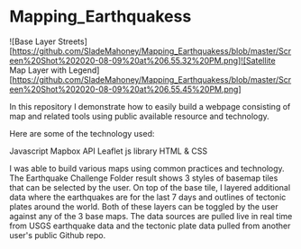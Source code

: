 # Mapping_Earthquakess

![Base Layer Streets][https://github.com/SladeMahoney/Mapping_Earthquakess/blob/master/Screen%20Shot%202020-08-09%20at%206.55.32%20PM.png]![Satellite Map Layer with Legend][https://github.com/SladeMahoney/Mapping_Earthquakess/blob/master/Screen%20Shot%202020-08-09%20at%206.55.45%20PM.png]




In this repository I demonstrate how to easily build a webpage consisting of map and related tools using public available resource and technology.

Here are some of the technology used:

Javascript
Mapbox API
Leaflet js library
HTML & CSS

I was able to build various maps using common practices and technology. The Earthquake Challenge Folder result shows 3 styles of basemap tiles that can be selected by the user. On top of the base tile, I layered additional data where the earthquakes are for the last 7 days and outlines of tectonic plates around the world. Both of these layers can be toggled by the user against any of the 3 base maps. The data sources are pulled live in real time from USGS earthquake data and the tectonic plate data pulled from another user's public Github repo.
